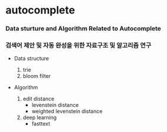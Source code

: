 # autocomplete
### Data sturture and Algorithm Related to Autocomplete
### 검색어 제안 및 자동 완성을 위한 자료구조 및 알고리즘 연구 

* Data structure
  1. trie
  2. bloom filter
  
* Algorithm
  1. edit distance
      * levenstein distance
      * weighted levenstein distance
  2. deep learning
      * fasttext
